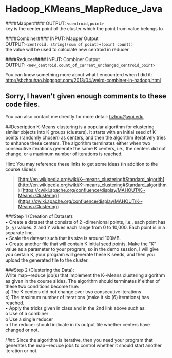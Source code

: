 Hadoop_KMeans_MapReduce_Java
============================
####Mapper####
OUTPUT: `<centroid,point>`     
key is the center point of the cluster which the point from value belongs to     

####Combiner####
INPUT: Mapper Output    
OUTPUT:`<centroid, string((sum of point)+(point count))`    
the value will be used to calculate new centroid in reducer   

####Reducer####
INPUT: Combiner Output   
OUTPUT: `<new_centroid,count_of_current_unchanged_centroid_point>`      


You can know something more about what I encounterd when I did it:    
http://sbzhouhao.blogspot.com/2013/04/weird-combiner-in-hadoop.html

## Sorry, I haven't given enough comments to these code files.

You can also contact me directly for more detail: hzhou@wpi.edu 

##Description
K‐Means clustering is a popular algorithm for clustering similar objects into K groups (clusters). It starts with an initial seed of K points (randomly chosen) as centers, and then the algorithm iteratively tries to enhance  these  centers.  The  algorithm  terminates  either  when  two  consecutive  iterations  generate  the same K centers, i.e., the centers did not change, or a maximum number of iterations is reached.  
 
Hint: You may reference these links to get some ideas (in addition to the course slides): 
>[http://en.wikipedia.org/wiki/K-­‐means_clustering#Standard_algorith](http://en.wikipedia.org/wiki/K-­‐means_clustering#Standard_algorithm )
>[https://cwiki.apache.org/confluence/display/MAHOUT/K-­‐Means+Clustering](https://cwiki.apache.org/confluence/display/MAHOUT/K-­‐Means+Clustering)
 
 
###Step 1 (Creation of Dataset):  
•	Create a dataset that consists of 2-­‐dimenional points, i.e., each point has (x, y) values. X and Y values each range from 0 to 10,000. Each point is in a separate line.    
•	Scale the dataset such that its size is around 100MB.    
•	Create another file that will contain K initial seed points. Make the “K” value as a parameter to your program, so in the demo session, I will give you certain K, your program will generate these K seeds, and then you upload the generated file to the cluster.    
 
 
###Step 2 (Clustering the Data):  
Write map-­‐reduce job(s) that implement the K-­‐Means clustering algorithm as given in the course slides. The algorithm should terminates if either of these two conditions become true:    
a)	The K centers did not change over two consecutive iterations    
b)	The maximum number of iterations (make it six (6) iterations) has reached.   
•	Apply the tricks given in class and in the 2nd link above such as:   
o	Use of a combiner    
o	Use a single reducer    
o	The reducer should indicate in its output file whether centers have changed or not.    
 
*Hint*: Since the algorithm is iterative, then you need your program that generates the map-­‐reduce jobs to control whether it should start another iteration or not. 
